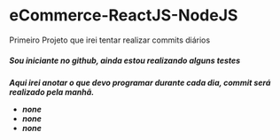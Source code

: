 # eCommerce-ReactJS-NodeJS
Primeiro Projeto que irei tentar realizar commits diários

<h5>
  Sou iniciante no github, ainda estou realizando alguns testes
<h5>

Aqui irei anotar o que devo programar durante cada dia, commit será realizado pela manhã.
<ul>
  <li>none</li>
  <li>none</li>
  <li>none</li>
</ul>
